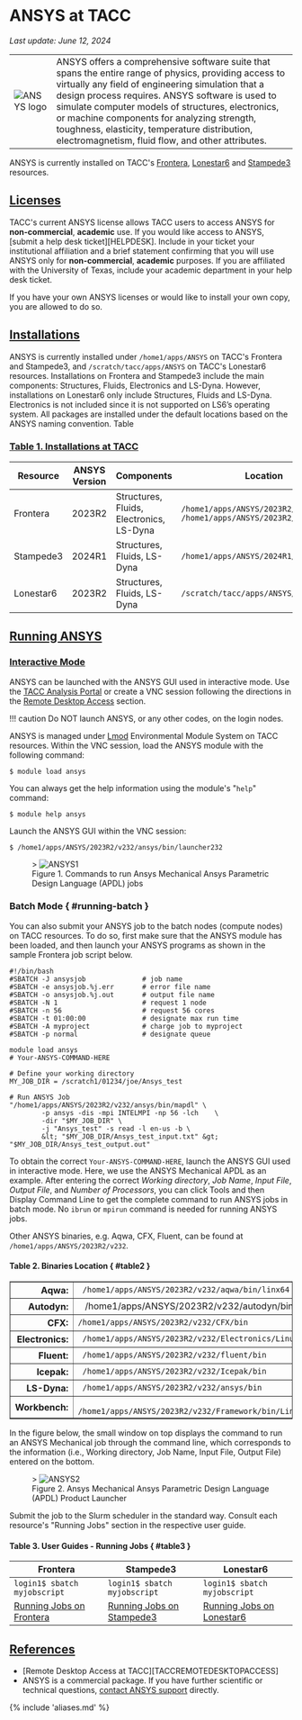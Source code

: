 # ANSYS at TACC
*Last update: June 12, 2024*

<table cellpadding="5" cellspacing="5"><tr>
<td><img alt="ANSYS logo" src="../imgs/ansys-logo.png"> </td>
<td>ANSYS offers a comprehensive software suite that spans the entire range of physics, providing access to virtually any field of engineering simulation that a design process requires. ANSYS software is used to simulate computer models of structures, electronics, or machine components for analyzing strength, toughness, elasticity, temperature distribution, electromagnetism, fluid flow, and other attributes.</td>
</tr></table>

ANSYS is currently installed on TACC's [Frontera](../../hpc/frontera), [Lonestar6](../../hpc/lonestar6) and [Stampede3](../../hpc/stampede3) resources. 

## [Licenses](#licenses)

TACC's current ANSYS license allows TACC users to access ANSYS for **non-commercial**, **academic** use. If you would like access to ANSYS, [submit a help desk ticket][HELPDESK]. Include in your ticket your institutional affiliation and a brief statement confirming that you will use ANSYS only for **non-commercial**, **academic** purposes. If you are affiliated with the University of Texas, include your academic department in your help desk ticket.

If you have your own ANSYS licenses or would like to install your own copy, you are allowed to do so.

## [Installations](#installations)

ANSYS is currently installed under `/home1/apps/ANSYS` on TACC's Frontera and Stampede3, and `/scratch/tacc/apps/ANSYS` on TACC's Lonestar6 resources. Installations on Frontera and Stampede3 include the main components: Structures, Fluids, Electronics and LS-Dyna. However, installations on Lonestar6 only include Structures, Fluids and LS-Dyna. Electronics is not included since it is not supported on LS6’s operating system. All packages are installed under the default locations based on the ANSYS naming convention. Table 


### [Table 1. Installations at TACC](#table1)

Resource | ANSYS Version |Components |Location
--- | --- | --- | ---
Frontera | 2023R2 | Structures, Fluids, Electronics, LS-Dyna | <code>/home1/apps/ANSYS/2023R2/v232</code><br><code>/home1/apps/ANSYS/2023R2/AnsysEM</code>
Stampede3 | 2024R1 | Structures, Fluids, LS-Dyna | <code>/home1/apps/ANSYS/2024R1/v241</code>
Lonestar6 | 2023R2 | Structures, Fluids, LS-Dyna | <code>/scratch/tacc/apps/ANSYS/2023R2/v232</code>




## [Running ANSYS](#running)

### [Interactive Mode](#running-interactive)

ANSYS can be launched with the ANSYS GUI used in interactive mode. Use the [TACC Analysis Portal](https://tap.tacc.utexas.edu/) or create a VNC session following the directions in the [Remote Desktop Access](../../hpc/stampede3#vis-remote) section.

!!! caution
	Do NOT launch ANSYS, or any other codes, on the login nodes.

ANSYS is managed under [Lmod](https://lmod.readthedocs.io/en/latest/) Environmental Module System on TACC resources. Within the VNC session, load the ANSYS module with the following command:

``` cmd-line
$ module load ansys
```

You can always get the help information using the module's &quot;`help`&quot; command:

``` cmd-line
$ module help ansys
```

Launch the ANSYS GUI within the VNC session:

``` cmd-line
$ /home1/apps/ANSYS/2023R2/v232/ansys/bin/launcher232
```

<figure id="figure1">>
	<img alt="ANSYS1" src="../imgs/ansys-1.png"/>
	<figcaption>Figure 1. Commands to run Ansys Mechanical Ansys Parametric Design Language (APDL) jobs </figcaption></figure>


### Batch Mode { #running-batch }

You can also submit your ANSYS job to the batch nodes (compute nodes) on TACC resources. To do so, first make sure that the ANSYS module has been loaded, and then launch your ANSYS programs as shown in the sample Frontera job script below.

``` job-script
#!/bin/bash
#SBATCH -J ansysjob              # job name
#SBATCH -e ansysjob.%j.err       # error file name 
#SBATCH -o ansysjob.%j.out       # output file name 
#SBATCH -N 1                     # request 1 node
#SBATCH -n 56                    # request 56 cores 
#SBATCH -t 01:00:00              # designate max run time 
#SBATCH -A myproject             # charge job to myproject 
#SBATCH -p normal                # designate queue 

module load ansys
# Your-ANSYS-COMMAND-HERE

# Define your working directory
MY_JOB_DIR = /scratch1/01234/joe/Ansys_test

# Run ANSYS Job
"/home1/apps/ANSYS/2023R2/v232/ansys/bin/mapdl" \
		-p ansys -dis -mpi INTELMPI -np 56 -lch    \
		-dir "$MY_JOB_DIR" \
		-j "Ansys_test" -s read -l en-us -b \
		&lt; "$MY_JOB_DIR/Ansys_test_input.txt" &gt; "$MY_JOB_DIR/Ansys_test_output.out"
```

To obtain the correct `Your-ANSYS-COMMAND-HERE`, launch the ANSYS GUI used in interactive mode. Here, we use the ANSYS Mechanical APDL as an example. After entering the correct *Working directory*, *Job Name*, *Input File*, *Output File*, and *Number of Processors*, you can click Tools and then Display Command Line to get the complete command to run ANSYS jobs in batch mode. No `ibrun` or `mpirun` command is needed for running ANSYS jobs.

Other ANSYS binaries, e.g. Aqwa, CFX, Fluent, can be found at `/home1/apps/ANSYS/2023R2/v232`.
	
#### Table 2. Binaries Location { #table2 }

<table border="1" cellpadding="5" cellspacing="3">
	<tr>
		<th align="right"> Aqwa: 
		<td><code> /home1/apps/ANSYS/2023R2/v232/aqwa/bin/linx64</code>
	<tr>
		<th align="right"> Autodyn: 
		<td><code> </code> /home1/apps/ANSYS/2023R2/v232/autodyn/bin
	<tr>
		<th align="right"> CFX: 
		<td><code>/home1/apps/ANSYS/2023R2/v232/CFX/bin </code>
	<tr>
		<th align="right"> Electronics: 
		<td><code> /home1/apps/ANSYS/2023R2/v232/Electronics/Linux64</code>
	<tr>
		<th align="right"> Fluent: 
		<td><code> /home1/apps/ANSYS/2023R2/v232/fluent/bin</code>
	<tr>
		<th align="right"> Icepak: 
		<td><code> /home1/apps/ANSYS/2023R2/v232/Icepak/bin</code>
	<tr>
		<th align="right"> LS-Dyna: 
		<td><code> /home1/apps/ANSYS/2023R2/v232/ansys/bin</code>
	<tr>
		<th align="right"> Workbench: 
		<td><code> /home1/apps/ANSYS/2023R2/v232/Framework/bin/Linux64</code>
</tr></table>


In the figure below, the small window on top displays the command to run an ANSYS Mechanical job through the command line, which corresponds to the information (i.e., Working directory, Job Name, Input File, Output File) entered on the bottom.

<figure id="figure2">> <img alt="ANSYS2" src="../imgs/ansys-2.png">
	<figcaption> Figure 2. Ansys Mechanical Ansys Parametric Design Language (APDL) Product Launcher </figcaption></figure>
		

Submit the job to the Slurm scheduler in the standard way. Consult each resource's "Running Jobs" section in the respective user guide.

#### Table 3. User Guides - Running Jobs { #table3 }

Frontera | Stampede3 | Lonestar6
--- | --- | ---
<code>login1$ sbatch myjobscript</code> | <code>login1$ sbatch myjobscript<code> | <code>login1$ sbatch myjobscript<code>
<a href="../../hpc/frontera#running/">Running Jobs on Frontera</a> | <a href="../../hpc/stampede3#running">Running Jobs on Stampede3</a> | <a href="../../hpc/lonestar6#running">Running Jobs on Lonestar6</a>

## [References](#refs)

* [Remote Desktop Access at TACC][TACCREMOTEDESKTOPACCESS]
* ANSYS is a commercial package. If you have further scientific or technical questions, <a href="https://support.ansys.com/portal/site/AnsysCustomerPortal">contact ANSYS support</a> directly.

{% include 'aliases.md' %}

